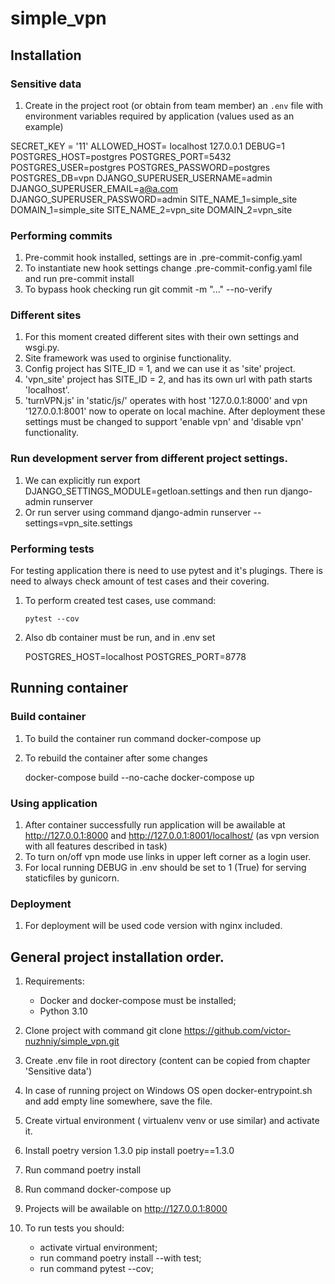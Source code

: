 # simple_vpn

## Installation

### Sensitive data

1. Create in the project root (or obtain from team member) an `.env` file with 
environment variables required by application (values used as an example)

SECRET_KEY = '11'
ALLOWED_HOST= localhost 127.0.0.1
DEBUG=1
POSTGRES_HOST=postgres
POSTGRES_PORT=5432
POSTGRES_USER=postgres
POSTGRES_PASSWORD=postgres
POSTGRES_DB=vpn
DJANGO_SUPERUSER_USERNAME=admin
DJANGO_SUPERUSER_EMAIL=a@a.com
DJANGO_SUPERUSER_PASSWORD=admin
SITE_NAME_1=simple_site
DOMAIN_1=simple_site
SITE_NAME_2=vpn_site
DOMAIN_2=vpn_site

### Performing commits

1. Pre-commit hook installed, settings are in .pre-commit-config.yaml
2. To instantiate new hook settings change .pre-commit-config.yaml file
     and run     pre-commit install
3. To bypass hook checking run      git commit -m "..." --no-verify


### Different sites

1. For this moment created different sites with their own settings and wsgi.py.
2. Site framework was used to orginise functionality.
3. Config project has SITE_ID = 1, and we can use it as 'site' project.
4. 'vpn_site' project has SITE_ID = 2, and has its own url with path starts 'localhost'.
5. 'turnVPN.js' in 'static/js/' operates with host '127.0.0.1:8000' and vpn '127.0.0.1:8001' now to
    operate on local machine. After deployment these settings must be changed to
    support 'enable vpn' and 'disable vpn' functionality.


### Run development server from different project settings.

1. We can explicitly run
    export DJANGO_SETTINGS_MODULE=getloan.settings
    and then run django-admin runserver
2. Or run server using command
    django-admin runserver --settings=vpn_site.settings

### Performing tests

For testing application there is need to use pytest and it's plugings.
There is need to always check amount of test cases and their covering.

1. To perform created test cases, use command:

       pytest --cov

2. Also db container must be run, and in .env set 
    
   POSTGRES_HOST=localhost
   POSTGRES_PORT=8778

## Running container

### Build container

1. To build the container run command     docker-compose up 
2. To rebuild the container after some changes  

    docker-compose build --no-cache
    docker-compose up

### Using application

1. After container successfully run application will be awailable at
   http://127.0.0.1:8000 and http://127.0.0.1:8001/localhost/ (as vpn version
   with all features described in task)
2. To turn on/off vpn mode use links in upper left corner as a login user.
3. For local running DEBUG in .env should be set to 1 (True) for serving staticfiles
    by gunicorn.

### Deployment

1. For deployment will be used code version with nginx included.

## General project installation order.

1. Requirements:
   - Docker and docker-compose must be installed;
   - Python 3.10

2. Clone project with command     git clone https://github.com/victor-nuzhniy/simple_vpn.git

3. Create .env file in root directory (content can be copied from chapter 'Sensitive data')

4. In case of running project on Windows OS open docker-entrypoint.sh and add empty line 
   somewhere, save the file.

5. Create virtual environment (   virtualenv venv    or use similar) and activate it.

6. Install poetry version 1.3.0             pip install poetry==1.3.0

7. Run command     poetry install

8. Run command     docker-compose up

9. Projects will be awailable on http://127.0.0.1:8000

10. To run tests you should:
    - activate virtual environment;
    - run command          poetry install --with test;
    - run command          pytest --cov;
    